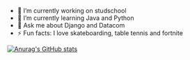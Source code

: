 
- 🔭 I’m currently working on studschool
- 🌱 I’m currently learning Java and Python
- 💬 Ask me about Django and Datacom
- ⚡ Fun facts: I love skateboarding, table tennis and fortnite

[![Anurag's GitHub stats](https://github-readme-stats.vercel.app/api?username=turbosith&hide=stars,prs,issues,contribs&show_icons=true&theme=tokyonight)](https://github.com/turbosith/github-readme-stats)
